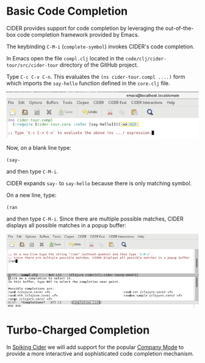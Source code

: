 # Basic Code Completion

CIDER provides support for code completion by leveraging the out-of-the-box code completion framework provided by Emacs.

The keybinding `C-M-i` (`complete-symbol`) invokes CIDER's code completion.

In Emacs open the file `compl.clj` located in the `code/clj/cider-tour/src/cider-tour` directory of the GitHub project.

Type `C-c C-v C-n`. This evaluates the `(ns cider-tour.compl ....)` form which imports the `say-hello` function defined in the `core.clj` file.

![Output](images/compl_ns_eval.jpg)

Now, on a blank line type:

`(say-`

and then type `C-M-i`.

CIDER expands `say-` to `say-hello` because there is only matching symbol.

On a new line, type:

`(ran`

and then type `C-M-i`. Since there are multiple possible matches, CIDER displays all possible matches in a popup buffer:

![Output](images/compl_multiple.jpg)

# Turbo-Charged Completion

In [Spiking Cider](../Spiking_Cider/README.md) we will add support for the popular [Company Mode](http://company-mode.github.io/) to provide a more interactive and sophisticated code completion mechanism.









